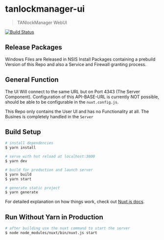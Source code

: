 # tanlockmanager-ui

> TANlockManager WebUI

[![Build Status](https://travis-ci.org/FATH-Mechatronics/TANlockManager-UI.svg?branch=master)](https://travis-ci.org/FATH-Mechatronics/TANlockManager-UI)

## Release Packages

Windows Files are Released in NSIS Install Packages containing a prebuild Version of this Repo and also a Service and Firewall granting process.

## General Function

The UI Will connect to the same URL but on Port 4343 (The Server Component).
Configuration of this API-BASE-URL is currently NOT possible, should be able to be configurable in the `nuxt.config.js`.

This Repo only contains the User UI and has no Functionality at all.
The Busines is completely handled in the `Server`

## Build Setup

``` bash
# install dependencies
$ yarn install

# serve with hot reload at localhost:3000
$ yarn dev

# build for production and launch server
$ yarn build
$ yarn start

# generate static project
$ yarn generate
```

For detailed explanation on how things work, check out [Nuxt.js docs](https://nuxtjs.org).

## Run Without Yarn in Production

```bash
# after building use the nuxt command to start the server
$ node node_modules/nuxt/bin/nuxt.js start
```
